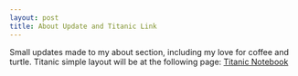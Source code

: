 ```yaml
---
layout: post
title: About Update and Titanic Link
---
```


Small updates made to my about section, including my love for coffee and turtle.
Titanic simple layout will be at the following page: [Titanic Notebook](https://wescclark.github.io/Aggravating_Project/Titanic.html)
